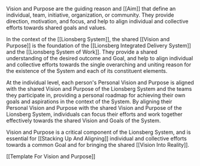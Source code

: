 Vision and Purpose are the guiding reason and [[Aim]] that define an individual, team, initiative, organization, or community. They provide direction, motivation, and focus, and help to align individual and collective efforts towards shared goals and values.

In the context of the [[Lionsberg System]], the shared [[Vision and Purpose]] is the foundation of the [[Lionsberg Integrated Delivery System]] and the [[Lionsberg System of Work]]. They provide a shared understanding of the desired outcome and Goal, and help to align individual and collective efforts towards the single overarching and uniting reason for the existence of the System and each of its constituent elements. 

At the individual level, each person's Personal Vision and Purpose is aligned with the shared Vision and Purpose of the Lionsberg System and the teams they participate in, providing a personal roadmap for achieving their own goals and aspirations in the context of the System. By aligning their Personal Vision and Purpose with the shared Vision and Purpose of the Lionsberg System, individuals can focus their efforts and work together effectively towards the shared Vision and Goals of the System.

Vision and Purpose is a critical component of the Lionsberg System, and is essential for [[Stacking Up And Aligning]] individual and collective efforts towards a common Goal and for bringing the shared [[Vision Into Reality]].

[[Template For Vision and Purpose]] 